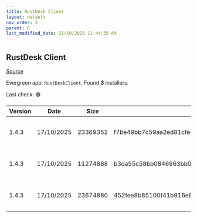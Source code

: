 ```yaml
---
title: RustDesk Client
layout: default
nav_order: 2
parent: R
last_modified_date: 21/10/2025 11:44:35 AM
---
```


## RustDesk Client

[Source](https://rustdesk.com/docs/en/self-host/client-deployment/)

Evergreen app: `RustDeskClient`. Found **3** installers.

Last check: 🟢

| Version | Date       | Size     | Sha256                                                           | Architecture | InstallerType | Type | URI                                                                                                                                                                                      |
| ------- | ---------- | -------- | ---------------------------------------------------------------- | ------------ | ------------- | ---- | ---------------------------------------------------------------------------------------------------------------------------------------------------------------------------------------- |
| 1.4.3   | 17/10/2025 | 23369352 | f7be49bb7c59aa2ed81cfe4c54b86b1cf532a734181b8810bdf79c5dda965b71 | x64          | Default       | exe  | [https://github.com/rustdesk/rustdesk/releases/download/1.4.3/rustdesk-1.4.3-x86_64.exe](https://github.com/rustdesk/rustdesk/releases/download/1.4.3/rustdesk-1.4.3-x86_64.exe)         |
| 1.4.3   | 17/10/2025 | 11274888 | b3da55c58bb0846963bb0000c70c5347c6ac8a4bfc0b566c7b2b4b2ae79b6045 | x86          | Default       | exe  | [https://github.com/rustdesk/rustdesk/releases/download/1.4.3/rustdesk-1.4.3-x86-sciter.exe](https://github.com/rustdesk/rustdesk/releases/download/1.4.3/rustdesk-1.4.3-x86-sciter.exe) |
| 1.4.3   | 17/10/2025 | 23674880 | 452fee8b85100f41b916e8ac29d30e255d149738c20413e34ee21bb0cfa36a32 | x64          | Default       | msi  | [https://github.com/rustdesk/rustdesk/releases/download/1.4.3/rustdesk-1.4.3-x86_64.msi](https://github.com/rustdesk/rustdesk/releases/download/1.4.3/rustdesk-1.4.3-x86_64.msi)         |
